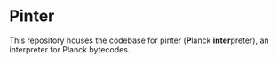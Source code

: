 Pinter
======

This repository houses the codebase for pinter (**P**lanck **inter**preter), an interpreter for Planck bytecodes.
